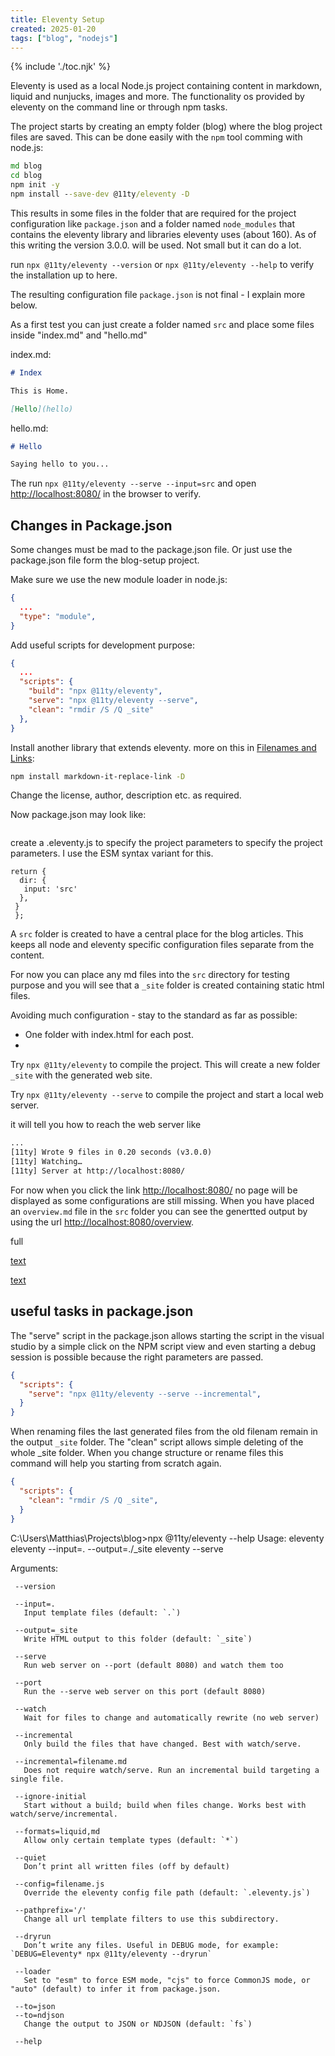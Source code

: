 ```yaml
---
title: Eleventy Setup
created: 2025-01-20
tags: ["blog", "nodejs"]
---
```


{% include './toc.njk' %}

Eleventy is used as a local Node.js project containing content in markdown, liquid and nunjucks, images and more. The functionality
os provided by eleventy on the command line or through npm tasks.

The project starts by creating an empty folder (blog) where the blog project files are saved.  This can be done easily
with the `npm` tool comming with node.js:

```cmd
md blog
cd blog
npm init -y
npm install --save-dev @11ty/eleventy -D
```

This results in some files in the folder that are required for the project configuration like `package.json` and a folder named `node_modules`
that contains the eleventy library and libraries eleventy uses (about 160). As of this writing the version 3.0.0. will be used.
Not small but it can do a lot.

run `npx @11ty/eleventy --version` or `npx @11ty/eleventy --help` to verify the installation up to here.

The resulting configuration file `package.json` is not final - I explain more below.

As a first test you can just create a folder named `src` and place some files inside "index.md" and "hello.md"

index.md:

``` md
# Index

This is Home.

[Hello](hello)
```

hello.md:

``` md
# Hello

Saying hello to you...
```

The run `npx @11ty/eleventy --serve --input=src` and open <http://localhost:8080/> in the browser to verify.


## Changes in Package.json

Some changes must be mad to the package.json file. Or just use the package.json file form the blog-setup project.

Make sure we use the new module loader in node.js:

``` json
{
  ...
  "type": "module",
}
```

Add useful scripts for development purpose:

``` json
{
  ...
  "scripts": {
    "build": "npx @11ty/eleventy",
    "serve": "npx @11ty/eleventy --serve",
    "clean": "rmdir /S /Q _site"
  },
}
```

Install another library that extends eleventy. more on this in [Filenames and Links](./21-links.md):

``` sh
npm install markdown-it-replace-link -D
```

Change the license, author, description etc. as required.

Now package.json may look like:

``` json

```



create a .eleventy.js to specify the project parameters to specify the project parameters.  I use the ESM syntax variant
for this.

``` JS
return {
  dir: {
   input: 'src'
  },
 }
 };
```

A `src` folder is created to have a central place for the blog articles.  This keeps all node and eleventy specific
configuration files separate from the content.

For now you can place any md files into the `src` directory for testing purpose and you will see that a `_site` folder
is created containing static html files.



<!-- There will be some naming conventions later... -->

Avoiding much configuration - stay to the standard as far as possible:

* One folder with index.html for each post.
*

Try `npx @11ty/eleventy` to compile the project. This will create a new folder `_site` with the generated web site.

Try `npx @11ty/eleventy --serve` to compile the project and start a local web server.

it will tell you how to reach the web server like

``` txt
...
[11ty] Wrote 9 files in 0.20 seconds (v3.0.0)
[11ty] Watching…
[11ty] Server at http://localhost:8080/
```

For now when you click the link <http://localhost:8080/> no page will be displayed as some configurations are still
missing.  When you have placed an `overview.md` file in the `src` folder you can see the genertted output by using the
url <http://localhost:8080/overview>.

full

[text](http://localhost:8080)

[text](http://localhost:8080/00-overview/)

## useful tasks in package.json

The "serve" script in the package.json allows starting the script in the visual studio by a simple click on the NPM
script view and even starting a debug session is possible because the right parameters are passed.

```json
{
  "scripts": {
    "serve": "npx @11ty/eleventy --serve --incremental",
  }
}
```

When renaming files the last generated files from the old filenam remain in the output `_site` folder.  The "clean"
script allows simple deleting of the whole _site folder.  When you change structure or rename files this command will
help you starting from scratch again.

```json
{
  "scripts": {
    "clean": "rmdir /S /Q _site",
  }
}
```




C:\Users\Matthias\Projects\blog>npx @11ty/eleventy --help 
Usage: eleventy
       eleventy --input=. --output=./_site
       eleventy --serve

Arguments:

     --version

     --input=.
       Input template files (default: `.`)

     --output=_site
       Write HTML output to this folder (default: `_site`)

     --serve
       Run web server on --port (default 8080) and watch them too

     --port
       Run the --serve web server on this port (default 8080)

     --watch
       Wait for files to change and automatically rewrite (no web server)

     --incremental
       Only build the files that have changed. Best with watch/serve.

     --incremental=filename.md
       Does not require watch/serve. Run an incremental build targeting a single file.

     --ignore-initial
       Start without a build; build when files change. Works best with watch/serve/incremental.

     --formats=liquid,md
       Allow only certain template types (default: `*`)

     --quiet
       Don’t print all written files (off by default)

     --config=filename.js
       Override the eleventy config file path (default: `.eleventy.js`)

     --pathprefix='/'
       Change all url template filters to use this subdirectory.

     --dryrun
       Don’t write any files. Useful in DEBUG mode, for example: `DEBUG=Eleventy* npx @11ty/eleventy --dryrun`

     --loader
       Set to "esm" to force ESM mode, "cjs" to force CommonJS mode, or "auto" (default) to infer it from package.json.

     --to=json
     --to=ndjson
       Change the output to JSON or NDJSON (default: `fs`)

     --help
